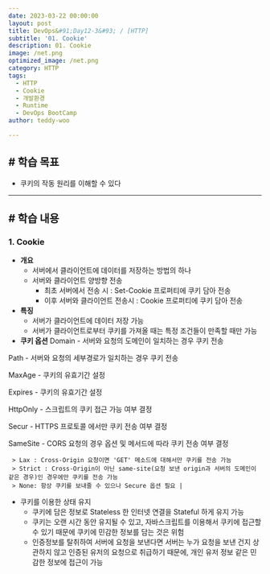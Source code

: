 ```yaml
---
date: 2023-03-22 00:00:00
layout: post
title: DevOps&#91;Day12-3&#93; / [HTTP]
subtitle: '01. Cookie'
description: 01. Cookie
image: /net.png
optimized_image: /net.png
category: HTTP
tags:
  - HTTP
  - Cookie
  - 개발환경
  - Runtime
  - DevOps BootCamp
author: teddy-woo

---
```


## **# 학습 목표**

- 쿠키의 작동 원리를 이해할 수 있다

---

## **# 학습 내용**

### **1. Cookie**

- **개요**
    - 서버에서 클라이언트에 데이터를 저장하는 방법의 하나
    - 서버와 클라이언트 양방향 전송
        - 최초 서버에서 전송 시 : Set-Cookie 프로퍼티에 쿠키 담아 전송
        - 이후 서버와 클라이언트 전송시 : Cookie 프로퍼티에 쿠키 담아 전송
- **특징**
    - 서버가 클라이언트에 데이터 저장 가능
    - 서버가 클라이언트로부터 쿠키를 가져올 때는 특정 조건들이 만족할 때만 가능
- **쿠키 옵션**
 Domain - 서버와 요청의 도메인이 일치하는 경우 쿠키 전송 

 Path - 서버와 요청의 세부경로가 일치하는 경우 쿠키 전송

 MaxAge - 쿠키의 유효기간 설정 

 Expires - 쿠키의 유효기간 설정 

 HttpOnly - 스크립트의 쿠키 접근 가능 여부 결정 

 Secur - HTTPS 프로토콜 에서만 쿠키 전송 여부 결정 

 SameSite - CORS 요청의 경우 옵션 및 메서드에 따라 쿠키 전송 여부 결정
    

     > Lax : Cross-Origin 요청이면 'GET' 메소드에 대해서만 쿠키를 전송 가능
     > Strict : Cross-Origin이 아닌 same-site(요청 보낸 origin과 서버의 도메인이 같은 경우)인 경우에만 쿠키를 전송 가능
     > None: 항상 쿠키를 보내줄 수 있으나 Secure 옵션 필요 |
- 쿠키를 이용한 상태 유지
    - 쿠키에 담은 정보로 Stateless 한 인터넷 연결을 Stateful 하게 유지 가능
    - 쿠키는 오랜 시간 동안 유지될 수 있고, 자바스크립트를 이용해서 쿠키에 접근할 수 있기 때문에 쿠키에 민감한 정보를 담는 것은 위험
    - 인증정보를 탈취하여 서버에 요청을 보낸다면 서버는 누가 요청을 보낸 건지 상관하지 않고 인증된 유저의 요청으로 취급하기 때문에, 개인 유저 정보 같은 민감한 정보에 접근이 가능